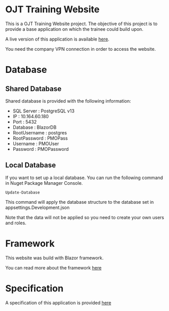 # OJT Training Website

This is a OJT Training Website project. The objective of this project is to provide a base application on which the trainee could build upon.

A live version of this application is available [here](http://10.164.60.180/).

You need the company VPN connection in order to access the website.

# Database

## Shared Database

Shared database is provided with the following information:
- SQL Server : PostgreSQL v13
- IP : 10.164.60.180
- Port : 5432
- Database : BlazorDB
- RootUsername : postgres
- RootPassword : PMOPass
- Username : PMOUser
- Password : PMOPassword

## Local Database

If you want to set up a local database. You can run the following command in Nuget Package Manager Console.
```nuget
Update-Database
```

This command will apply the database structure to the database set in appsettings.Development.json

Note that the data will not be applied so you need to create your own users and roles.

# Framework

This website was build with Blazor framework.

You can read more about the framework [here](https://docs.microsoft.com/en-us/aspnet/core/blazor/?view=aspnetcore-5.0)

# Specification

A specification of this application is provided [here](https://fujitsu-my.sharepoint.com/:f:/p/mohamad_fadhli/Egh9vdNPCLVDns_iJ4PhU1YBQjgLdrmsiwB4SZPb1XghUQ?e=7A47o6)
